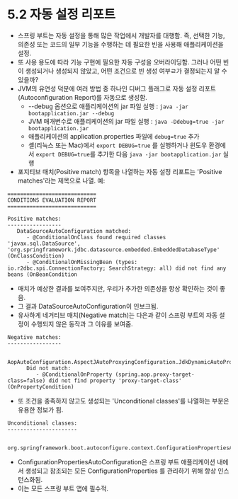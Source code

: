 # 5.2 자동 설정 리포트
- 스프링 부트는 자동 설정을 통해 많은 작업에서 개발자를 대행함. 즉, 선택한 기능, 의존성 또는 코드의 일부 기능을 수행하는 데 필요한 빈을 사용해 애플리케이션을 설정.
- 또 사용 용도에 따라 기능 구현에 필요한 자동 구성을 오버라이딩함. 그러나 어떤 빈이 생성되거나 생성되지 않았고, 어떤 조건으로 빈 생성 여부ㄹ가 결정되는지 알 수 있을까?
- JVM의 유연성 덕분에 여러 방법 중 하나인 디버그 플래그로 자동 설정 리포트(Autoconfiguration Report)를 자동으로 생성함.
  - --debug 옵션으로 애플리케이션의 jar 파일 실행 : `java -jar bootapplication.jar --debug`
  - JVM 매개변수로 애플리케이션의 jar 파일 실행 : `java -Ddebug=true -jar bootapplication.jar`
  - 애플리케이션의 application.properties 파일에 `debug=true` 추가
  - 셸(리눅스 또는 Mac)에서 `export DEBUG=true` 를 실행하거나 윈도우 환경에서 `export DEBUG=true`를 추가한 다음 `java -jar bootapplication.jar` 실행
- 포지티브 매치(Positive match) 항목을 나열하는 자동 설정 리포트는 'Positive matches'라는 제목으로 나열. 예:
```text
============================
CONDITIONS EVALUATION REPORT
============================

Positive matches:
-----------------
   DataSourceAutoConfiguration matched:
      - @ConditionalOnClass found required classes 'javax.sql.DataSource', 'org.springframework.jdbc.datasource.embedded.EmbeddedDatabaseType' (OnClassCondition)
      - @ConditionalOnMissingBean (types: io.r2dbc.spi.ConnectionFactory; SearchStrategy: all) did not find any beans (OnBeanCondition
```
- 매치가 예상한 결과를 보여주지만, 우리가 추가한 의존성을 항상 확인하는 것이 좋음.
- 그 결과 DataSourceAutoConfiguration이 인보크됨.
- 유사하게 네거티브 매치(Negative match)는 다은과 같이 스프링 부트의 자동 설정이 수행되지 않은 동작과 그 이유를 보여줌.
```text
Negative matches:
-----------------

   AopAutoConfiguration.AspectJAutoProxyingConfiguration.JdkDynamicAutoProxyConfiguration:
      Did not match:
         - @ConditionalOnProperty (spring.aop.proxy-target-class=false) did not find property 'proxy-target-class' (OnPropertyCondition)
```
- 또 조건을 충족하지 않고도 생성되는 'Unconditional classes'를 나열하는 부분은 유용한 정보가 됨.
```text
Unconditional classes:
----------------------

    org.springframework.boot.autoconfigure.context.ConfigurationPropertiesAutoConfiguration
```
- ConfigurationPropertiesAutoConfiguration은 스프링 부트 애플리케이션 내에서 생성되고 참조되는 모든 ConfigurationProperties 를 관리하기 위해 항상 인스턴스화됨.
- 이는 모든 스프링 부트 앱에 필수적.
